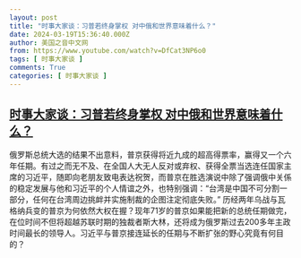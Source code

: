 ```yaml
---
layout: post
title: "时事大家谈：习普若终身掌权 对中俄和世界意味着什么？"
date: 2024-03-19T15:36:40.000Z
author: 美国之音中文网
from: https://www.youtube.com/watch?v=DfCat3NP6o0
tags: [ 时事大家谈 ]
comments: True
categories: [ 时事大家谈 ]
---
```

<!--1710862600000-->
[时事大家谈：习普若终身掌权 对中俄和世界意味着什么？](https://www.youtube.com/watch?v=DfCat3NP6o0)
------

<div>
俄罗斯总统大选的结果不出意料，普京获得将近九成的超高得票率，赢得又一个六年任期。有过之而无不及、在全国人大无人反对或弃权、获得全票当选连任国家主席的习近平，随即向老朋友致电表达祝贺，而普京在胜选演说中除了强调俄中关係的稳定发展与他和习近平的个人情谊之外，也特别强调：“台湾是中国不可分割一部分，任何在台湾周边挑衅并实施制裁的企图注定彻底失败。” 历经两年乌战与瓦格纳兵变的普京为何依然大权在握？现年71岁的普京如果能把新的总统任期做完，在位时间不但将超越苏联时期的独裁者斯大林，还将成为俄罗斯过去200多年主政时间最长的领导人。习近平与普京接连延长的任期与不断扩张的野心究竟有何目的？
</div>
